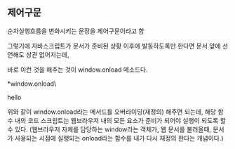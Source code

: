 ## **제어구문**

순차실행흐름을 변화시키는 문장을 제어구문이라고 함

그렇기에 자바스크립트가 문서가 준비된 상황 이후에 발동하도록만 한다면 문서 앞에 선언해도 상관 없어지는데,

바로 이런 것을 해주는 것이 window.onload 메소드다.



*window.onload\
<script>
window.onload = function(){
var a = document.getElementById( 'hel' );
a.style.color = "blue"
}
</script>
<p id = "hel">hello</p>
위와 같이 window.onload라는 메서드를 오버라이딩(재정의) 해주면 되는데, 해당 함수 내의 코드 스크립트는 웹브라우저 내의 모든 요소가 준비가 되어야 실행이 되도록 할수 있다.
(웹브라우저 자체를 담당하는 window라는 객체가, 웹 문서를 불러올때, 문서가 사용되는 시점에 실행되는 onload라는 함수를 내가 다시 재정의 한다는 개념이다.)

